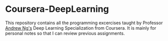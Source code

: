# Coursera-DeepLearning

This repository contains all the programming excercises taught by Professor [Andrew Ng's](https://www.andrewng.org/) Deep Learning Specialization from Coursera. It is mainly for personal notes so that I can review previous assignments. 
